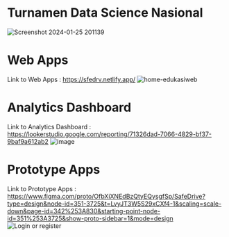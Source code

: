 # Turnamen Data Science Nasional
![Screenshot 2024-01-25 201139](https://github.com/Danangadi26/Turnamen-Data-Science-Nasional-2023/assets/86056910/3fe0f361-4900-4c8c-96d8-9d774a53036f)

# Web Apps 
Link to Web Apps : https://sfedrv.netlify.app/
![home-edukasiweb](https://github.com/Danangadi26/Turnamen-Data-Science-Nasional-2023/assets/86056910/ed9ce329-68e3-4f76-a408-41d576b7abef)

# Analytics Dashboard
Link to Analytics Dashboard : https://lookerstudio.google.com/reporting/71326dad-7066-4829-bf37-9baf9a612ab2
![image](https://github.com/Danangadi26/Turnamen-Data-Science-Nasional-2023/assets/86056910/316cf87f-d0c3-4a4c-a04e-c012a20081b6)

# Prototype Apps
Link to Prototype Apps : https://www.figma.com/proto/OfbXiXNEdBzQtyEQysgfSp/SafeDrive?type=design&node-id=351-3725&t=LvyJT3W5S29xCXf4-1&scaling=scale-down&page-id=342%253A830&starting-point-node-id=351%253A3725&show-proto-sidebar=1&mode=design
![Login or register](https://github.com/Danangadi26/Turnamen-Data-Science-Nasional-2023/assets/86056910/1b6d481b-ce30-49d0-9e0d-3e4000d555f0)
